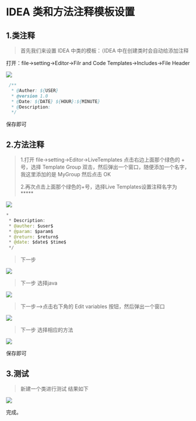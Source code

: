 # IDEA 类和方法注释模板设置

## 1.类注释

> 首先我们来设置 IDEA 中类的模板：（IDEA 中在创建类时会自动给添加注释

打开：file->setting->Editor->Filr and Code Templates->Includes->File Header

![](https://s1.ax1x.com/2018/08/26/PbZwB4.png)

~~~ java
 /**
  * @Auther: ${USER}
  * @version 1.0
  * @Date: ${DATE} ${HOUR}:${MINUTE}
  * @Description: 
  */
~~~

保存即可

## 2.方法注释

> 1.打开 file->setting->Editor->LiveTemplates 点击右边上面那个绿色的 + 号，选择 Template Group 双击，然后弹出一个窗口，随便添加一个名字，我这里添加的是 MyGroup 然后点击 OK 
>
> 2.再次点击上面那个绿色的+号，选择Live Templates设置注释名字为 *****

![](https://s1.ax1x.com/2018/08/26/PbZ5Ed.png)



~~~java
*
 * Description: 
 * @auther: $user$
 * @param: $param$
 * @return: $return$
 * @date: $date$ $time$
 */
~~~

> 下一步

![](https://s1.ax1x.com/2018/08/26/PbeivT.png)

> 下一步 选择java

![](https://s1.ax1x.com/2018/08/26/PbeP2V.png)

> 下一步-->点击右下角的 Edit variables 按钮，然后弹出一个窗口

![](https://s1.ax1x.com/2018/08/26/PbeC80.png)

> 下一步 选择相应的方法

![](https://s1.ax1x.com/2018/08/26/Pbe9Cq.png)

保存即可

## 3.测试

> 新建一个类进行测试 结果如下

![](https://s1.ax1x.com/2018/08/26/PbeZVJ.png)

完成。
